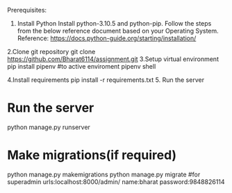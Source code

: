 Prerequisites:
1. Install Python
Install python-3.10.5 and python-pip. Follow the steps from the below reference document based on your Operating System. Reference: https://docs.python-guide.org/starting/installation/

2.Clone git repository
git clone https://github.com/Bharat6114/assignment.git
3.Setup virtual environment
pip install pipenv 
#to active enviroment
pipenv shell

4.Install requirements
pip install -r requirements.txt
5. Run the server
# Run the server
python manage.py runserver

# Make migrations(if required)
python manage.py makemigrations
python manage.py migrate
#for superadmin
urls:localhost:8000/admin/
name:bharat
password:9848826114
